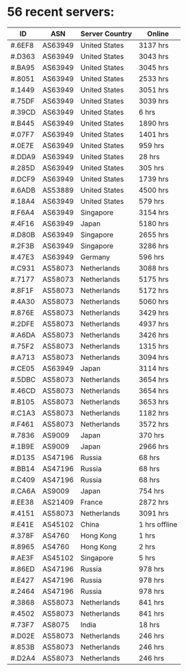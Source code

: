 # 56 recent servers:

| ID | ASN | Server Country | Online |
| ------ | ------ | ------ | ------ |
| #.6EF8 | AS63949 | United States | 3137 hrs |
| #.D363 | AS63949 | United States | 3043 hrs |
| #.BA95 | AS63949 | United States | 3045 hrs |
| #.8051 | AS63949 | United States | 2533 hrs |
| #.1449 | AS63949 | United States | 3051 hrs |
| #.75DF | AS63949 | United States | 3039 hrs |
| #.39CD | AS63949 | United States | 6 hrs |
| #.B445 | AS63949 | United States | 1890 hrs |
| #.07F7 | AS63949 | United States | 1401 hrs |
| #.0E7E | AS63949 | United States | 959 hrs |
| #.DDA9 | AS63949 | United States | 28 hrs |
| #.285D | AS63949 | United States | 305 hrs |
| #.DCF9 | AS63949 | United States | 1739 hrs |
| #.6ADB | AS53889 | United States | 4500 hrs |
| #.18A4 | AS63949 | United States | 579 hrs |
| #.F6A4 | AS63949 | Singapore | 3154 hrs |
| #.4F16 | AS63949 | Japan | 5180 hrs |
| #.D80B | AS63949 | Singapore | 2655 hrs |
| #.2F3B | AS63949 | Singapore | 3286 hrs |
| #.47E3 | AS63949 | Germany | 596 hrs |
| #.C931 | AS58073 | Netherlands | 3088 hrs |
| #.7177 | AS58073 | Netherlands | 5175 hrs |
| #.8F1F | AS58073 | Netherlands | 5172 hrs |
| #.4A30 | AS58073 | Netherlands | 5060 hrs |
| #.876E | AS58073 | Netherlands | 3429 hrs |
| #.2DFE | AS58073 | Netherlands | 4937 hrs |
| #.A6DA | AS58073 | Netherlands | 3426 hrs |
| #.75F2 | AS58073 | Netherlands | 1315 hrs |
| #.A713 | AS58073 | Netherlands | 3094 hrs |
| #.CE05 | AS63949 | Japan | 3114 hrs |
| #.5DBC | AS58073 | Netherlands | 3654 hrs |
| #.46CD | AS58073 | Netherlands | 3654 hrs |
| #.B105 | AS58073 | Netherlands | 3653 hrs |
| #.C1A3 | AS58073 | Netherlands | 1182 hrs |
| #.F461 | AS58073 | Netherlands | 3572 hrs |
| #.7836 | AS9009 | Japan | 370 hrs |
| #.1B9E | AS9009 | Japan | 2966 hrs |
| #.D135 | AS47196 | Russia | 68 hrs |
| #.BB14 | AS47196 | Russia | 68 hrs |
| #.C409 | AS47196 | Russia | 68 hrs |
| #.CA6A | AS9009 | Japan | 754 hrs |
| #.EE38 | AS21409 | France | 2872 hrs |
| #.4151 | AS58073 | Netherlands | 3091 hrs |
| #.E41E | AS45102 | China | 1 hrs offline |
| #.378F | AS4760 | Hong Kong | 1 hrs |
| #.8965 | AS4760 | Hong Kong | 2 hrs |
| #.AE3F | AS45102 | Singapore | 5 hrs |
| #.86ED | AS47196 | Russia | 978 hrs |
| #.E427 | AS47196 | Russia | 978 hrs |
| #.2464 | AS47196 | Russia | 978 hrs |
| #.3868 | AS58073 | Netherlands | 841 hrs |
| #.4502 | AS58073 | Netherlands | 841 hrs |
| #.73F7 | AS8075 | India | 18 hrs |
| #.D02E | AS58073 | Netherlands | 246 hrs |
| #.853B | AS58073 | Netherlands | 246 hrs |
| #.D2A4 | AS58073 | Netherlands | 246 hrs |

